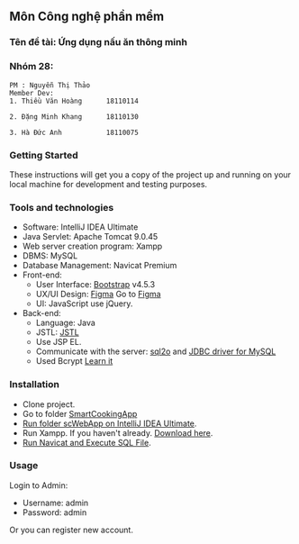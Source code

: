 ## Môn Công nghệ phần mềm 

### Tên đề tài: Ứng dụng nấu ăn thông minh
### Nhóm 28:

    PM : Nguyễn Thị Thảo  
    Member Dev:
    1. Thiều Văn Hoàng      18110114
    
    2. Đặng Minh Khang      18110130
     
    3. Hà Đức Anh           18110075

### Getting Started
These instructions will get you a copy of the project up and running on your local machine for development and testing purposes.

### Tools and technologies
- Software: IntelliJ IDEA Ultimate
- Java Servlet: Apache Tomcat 9.0.45
- Web server creation program: Xampp
- DBMS: MySQL
- Database Management: Navicat Premium
- Front-end:
  - User Interface: [Bootstrap](https://getbootstrap.com/) v4.5.3
  - UX/UI Design: [Figma](https://www.figma.com/) Go to [Figma](https://www.figma.com/file/b4PKCkAhhAJgqvO0UPYvLP/Untitled?node-id=0%3A1)
  - UI: JavaScript use jQuery.
- Back-end:
  - Language: Java
  - JSTL: [JSTL](https://mvnrepository.com/artifact/org.apache.taglibs/taglibs-standard-spec)
  - Use JSP EL.
  - Communicate with the server: [sql2o](https://www.sql2o.org/) and [JDBC driver for MySQL](https://www.mysql.com/products/connector/)
  - Used Bcrypt [Learn it](https://github.com/kelektiv/node.bcrypt.js/)
### Installation
- Clone project.
- Go to folder [SmartCookingApp](https://github.com/johngoodman2k/Smart-Cooking-App/tree/main/SmartCookingApp_Project)
- [Run folder scWebApp on IntelliJ IDEA Ultimate](https://github.com/johngoodman2k/Smart-Cooking-App/blob/main/SmartCookingApp_Project/README.md).
- Run Xampp. If you haven't already. [Download here](https://www.apachefriends.org/index.html).
- [Run Navicat and Execute SQL File](https://github.com/johngoodman2k/Smart-Cooking-App/blob/main/SmartCookingApp_Project/SQL/Navicat/README.md).

### Usage
Login to Admin:
  - Username: admin
  - Password: admin

Or you can register new account.
 
